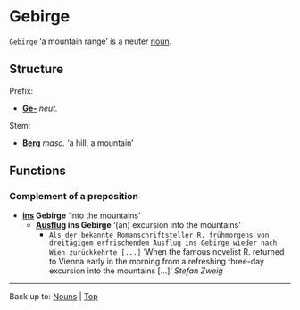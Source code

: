 # Gebirge

`Gebirge` ‘a mountain range’ is a neuter [noun](../../index.md).

## Structure

Prefix:
- **[Ge-](../../prefixes/Ge_.md)** *neut.*

Stem:
- **[Berg](../../b/be/Berg.md)** *masc.* ‘a hill, a mountain’

## Functions

### Complement of a preposition

- **[ins](../../../prepositions/in.md) Gebirge** ‘into the mountains’
  - **[Ausflug](../../a/au/Ausflug.md) ins Gebirge** ‘(an) excursion into the mountains’
    - `Als der bekannte Romanschriftsteller R. frühmorgens von dreitägigem erfrischendem Ausflug ins Gebirge wieder nach Wien zurückkehrte [...]` ‘When the famous novelist R. returned to Vienna early in the morning from a refreshing three-day excursion into the mountains [...]’ *Stefan Zweig*

----

Back up to: [Nouns](../../index.md) | [Top](../../../index.md)
